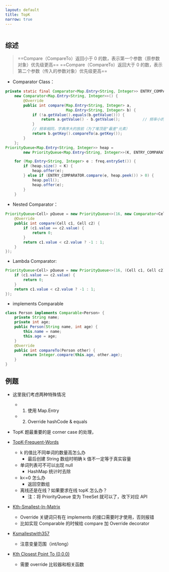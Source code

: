 ```yaml
---
layout: default
title: TopK
narrow: true
---
```


```table-of-contents

```

## 综述

> ==Compare（CompareTo）返回小于 0 的数，表示第一个参数（原参数对象）优先级更高==
> ==Compare（CompareTo）返回大于 0 的数，表示第二个参数（传入的参数对象）优先级更高==

- Comparator Class：

```java
private static final Comparator<Map.Entry<String, Integer>> ENTRY_COMPARATOR =
	new Comparator<Map.Entry<String, Integer>>() {
		@Override
		public int compare(Map.Entry<String, Integer> a,
						   Map.Entry<String, Integer> b) {
			if (!a.getValue().equals(b.getValue())) {
				return a.getValue() - b.getValue();          // 频率小的在前
			}
			// 频率相同，字典序大的放前（为了堆顶是"最差"元素）
			return b.getKey().compareTo(a.getKey());
		}
	};
PriorityQueue<Map.Entry<String, Integer>> heap =
		new PriorityQueue<Map.Entry<String, Integer>>(K, ENTRY_COMPARATOR);

	for (Map.Entry<String, Integer> e : freq.entrySet()) {
		if (heap.size() < K) {
			heap.offer(e);
		} else if (ENTRY_COMPARATOR.compare(e, heap.peek()) > 0) {
			heap.poll();
			heap.offer(e);
		}
	}
```

- Nested Comparator：

```java
PriorityQueue<Cell> pQueue = new PriorityQueue<>(16, new Comparator<Cell>() {
    @Override
    public int compare(Cell c1, Cell c2) {
        if (c1.value == c2.value) {
            return 0;
        }
        return c1.value < c2.value ? -1 : 1;
    }
});
```

- Lambda Comparator:

```java
PriorityQueue<Cell> pQueue = new PriorityQueue<>(16, (Cell c1, Cell c2) -> {
    if (c1.value == c2.value) {
        return 0;
    }
    return c1.value < c2.value ? -1 : 1;
});
```

- implements Comparable

```java
class Person implements Comparable<Person> {
    private String name;
    private int age;
    public Person(String name, int age) {
        this.name = name;
        this.age = age;
    }
    @Override
    public int compareTo(Person other) {
        return Integer.compare(this.age, other.age);
    }
}
```

## 例题

- 这里我们考虑两种特殊情况
  - 1.  使用 Map.Entry
  - 2.  Override hashCode & equals
- TopK 题最重要的是 corner case 的处理，
- [TopK-Frequent-Words](/algorithmn-notes/TopK-Frequent-Words.html)
  - k 的值比不同单词的数量高怎么办
    - 最后创建 String 数组时明确 k 值不一定等于真实容量
  - 单词列表可不可以出现 null
    - HashMap 统计时去除
  - k<=0 怎么办
    - 返回空数组
  - 离线还是在线？如果要求在线 topK 怎么办？
    - 注：将 PriorityQueue 变为 TreeSet 就可以了，改下对应 API
- [Kth-Smallest-In-Matrix](/algorithmn-notes/Kth-Smallest-In-Matrix.html)

  - Override 关键词只有在 implements 的接口需要时才使用，否则报错
  - 比如实现 Comparable 的时候给 compare 加 Override decorator

- [Ksmallestwith357](/algorithmn-notes/Ksmallestwith357.html)

  - 注意变量范围（int/long）

- [Kth Closest Point To (0,0,0)](</algorithmn-notes/Kth-Closest-Point-To-(0,0,0).html>)
  - 需要 override 比较器和相关函数
